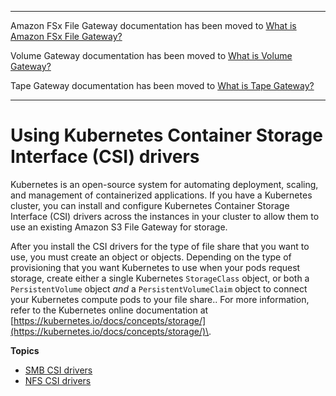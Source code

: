 --------

Amazon FSx File Gateway documentation has been moved to [What is Amazon FSx File Gateway?](https://docs.aws.amazon.com/filegateway/latest/filefsxw/WhatIsStorageGateway.html)

Volume Gateway documentation has been moved to [What is Volume Gateway?](https://docs.aws.amazon.com/storagegateway/latest/vgw/WhatIsStorageGateway.html)

Tape Gateway documentation has been moved to [What is Tape Gateway?](https://docs.aws.amazon.com/storagegateway/latest/tgw/WhatIsStorageGateway.html)

--------

# Using Kubernetes Container Storage Interface \(CSI\) drivers<a name="using-csi-drivers"></a>

Kubernetes is an open\-source system for automating deployment, scaling, and management of containerized applications\. If you have a Kubernetes cluster, you can install and configure Kubernetes Container Storage Interface \(CSI\) drivers across the instances in your cluster to allow them to use an existing Amazon S3 File Gateway for storage\.

After you install the CSI drivers for the type of file share that you want to use, you must create an object or objects\. Depending on the type of provisioning that you want Kubernetes to use when your pods request storage, create either a single Kubernetes `StorageClass` object, or both a `PersistentVolume` object *and* a `PersistentVolumeClaim` object to connect your Kubernetes compute pods to your file share\.\. For more information, refer to the Kubernetes online documentation at [https://kubernetes.io/docs/concepts/storage/](https://kubernetes.io/docs/concepts/storage/)\.

**Topics**
+ [SMB CSI drivers](use-smb-csi.md)
+ [NFS CSI drivers](use-nfs-csi.md)